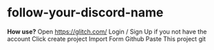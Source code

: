 # follow-your-discord-name

**How use?**
Open https://glitch.com/
Login / Sign Up if you not have the account
Click create project
Import Form Github
Paste This project git
